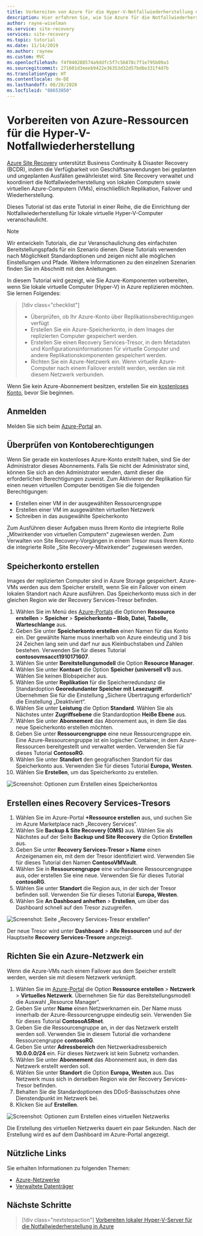 ```yaml
---
title: Vorbereiten von Azure für die Hyper-V-Notfallwiederherstellung mit Azure Site Recovery
description: Hier erfahren Sie, wie Sie Azure für die Notfallwiederherstellung lokaler virtueller Hyper-V-Computer mit Azure Site Recovery vorbereiten.
author: rayne-wiselman
ms.service: site-recovery
services: site-recovery
ms.topic: tutorial
ms.date: 11/14/2019
ms.author: raynew
ms.custom: MVC
ms.openlocfilehash: f4f040288574a9ddfc5f7c56878c7f1e795b09a3
ms.sourcegitcommit: 271601d3eeeb9422e36353d32d57bd6e331f4d7b
ms.translationtype: HT
ms.contentlocale: de-DE
ms.lasthandoff: 08/20/2020
ms.locfileid: "88653850"
---
```

# <a name="prepare-azure-resources-for-hyper-v-disaster-recovery"></a>Vorbereiten von Azure-Ressourcen für die Hyper-V-Notfallwiederherstellung

 [Azure Site Recovery](site-recovery-overview.md) unterstützt Business Continuity & Disaster Recovery (BCDR), indem die Verfügbarkeit von Geschäftsanwendungen bei geplanten und ungeplanten Ausfällen gewährleistet wird. Site Recovery verwaltet und koordiniert die Notfallwiederherstellung von lokalen Computern sowie virtuellen Azure-Computern (VMs), einschließlich Replikation, Failover und Wiederherstellung.

Dieses Tutorial ist das erste Tutorial in einer Reihe, die die Einrichtung der Notfallwiederherstellung für lokale virtuelle Hyper-V-Computer veranschaulicht.

> [!NOTE]
> Wir entwickeln Tutorials, die zur Veranschaulichung des einfachsten Bereitstellungspfads für ein Szenario dienen. Diese Tutorials verwenden nach Möglichkeit Standardoptionen und zeigen nicht alle möglichen Einstellungen und Pfade. Weitere Informationen zu den einzelnen Szenarien finden Sie im Abschnitt mit den Anleitungen.

In diesem Tutorial wird gezeigt, wie Sie Azure-Komponenten vorbereiten, wenn Sie lokale virtuelle Computer (Hyper-V) in Azure replizieren möchten. Sie lernen Folgendes:

> [!div class="checklist"]
> * Überprüfen, ob Ihr Azure-Konto über Replikationsberechtigungen verfügt
> * Erstellen Sie ein Azure-Speicherkonto, in dem Images der replizierten Computer gespeichert werden.
> * Erstellen Sie einen Recovery Services-Tresor, in dem Metadaten und Konfigurationsinformationen für virtuelle Computer und andere Replikationskomponenten gespeichert werden.
> * Richten Sie ein Azure-Netzwerk ein. Wenn virtuelle Azure-Computer nach einem Failover erstellt werden, werden sie mit diesem Netzwerk verbunden.

Wenn Sie kein Azure-Abonnement besitzen, erstellen Sie ein [kostenloses Konto](https://azure.microsoft.com/pricing/free-trial/), bevor Sie beginnen.

## <a name="sign-in"></a>Anmelden

Melden Sie sich beim [Azure-Portal](https://portal.azure.com) an.

## <a name="verify-account-permissions"></a>Überprüfen von Kontoberechtigungen

Wenn Sie gerade ein kostenloses Azure-Konto erstellt haben, sind Sie der Administrator dieses Abonnements. Falls Sie nicht der Administrator sind, können Sie sich an den Administrator wenden, damit dieser die erforderlichen Berechtigungen zuweist. Zum Aktivieren der Replikation für einen neuen virtuellen Computer benötigen Sie die folgenden Berechtigungen:

- Erstellen einer VM in der ausgewählten Ressourcengruppe
- Erstellen einer VM im ausgewählten virtuellen Netzwerk
- Schreiben in das ausgewählte Speicherkonto

Zum Ausführen dieser Aufgaben muss Ihrem Konto die integrierte Rolle „Mitwirkender von virtuellen Computern“ zugewiesen werden. Zum Verwalten von Site Recovery-Vorgängen in einem Tresor muss Ihrem Konto die integrierte Rolle „Site Recovery-Mitwirkender“ zugewiesen werden.

## <a name="create-a-storage-account"></a>Speicherkonto erstellen

Images der replizierten Computer sind in Azure Storage gespeichert. Azure-VMs werden aus dem Speicher erstellt, wenn Sie ein Failover von einem lokalen Standort nach Azure ausführen. Das Speicherkonto muss sich in der gleichen Region wie der Recovery Services-Tresor befinden.

1. Wählen Sie im Menü des [Azure-Portals](https://portal.azure.com) die Optionen **Ressource erstellen** > **Speicher** > **Speicherkonto – Blob, Datei, Tabelle, Warteschlange** aus.
2. Geben Sie unter **Speicherkonto erstellen** einen Namen für das Konto ein.  Der gewählte Name muss innerhalb von Azure eindeutig und 3 bis 24 Zeichen lang sein und darf nur aus Kleinbuchstaben und Zahlen bestehen. Verwenden Sie für dieses Tutorial **contosovmsacct1910171607**.
3. Wählen Sie unter **Bereitstellungsmodell** die Option **Resource Manager**.
4. Wählen Sie unter **Kontoart** die Option **Speicher (universell v1)** aus. Wählen Sie keinen Blobspeicher aus.
5. Wählen Sie unter **Replikation** für die Speicherredundanz die Standardoption **Georedundanter Speicher mit Lesezugriff**. Übernehmen Sie für die Einstellung „Sichere Übertragung erforderlich“ die Einstellung „Deaktiviert“.
6. Wählen Sie unter **Leistung** die Option **Standard**. Wählen Sie als Nächstes unter **Zugriffsebene** die Standardoption **Heiße Ebene** aus.
7. Wählen Sie unter **Abonnement** das Abonnement aus, in dem Sie das neue Speicherkonto erstellen möchten.
8. Geben Sie unter **Ressourcengruppe** eine neue Ressourcengruppe ein. Eine Azure-Ressourcengruppe ist ein logischer Container, in dem Azure-Ressourcen bereitgestellt und verwaltet werden. Verwenden Sie für dieses Tutorial **ContosoRG**.
9. Wählen Sie unter **Standort** den geografischen Standort für das Speicherkonto aus. Verwenden Sie für dieses Tutorial **Europa, Westen**.
10. Wählen Sie **Erstellen**, um das Speicherkonto zu erstellen.

   ![Screenshot: Optionen zum Erstellen eines Speicherkontos](media/tutorial-prepare-azure/create-storageacct.png)

## <a name="create-a-recovery-services-vault"></a>Erstellen eines Recovery Services-Tresors

1. Wählen Sie im Azure-Portal **+Ressource erstellen** aus, und suchen Sie im Azure Marketplace nach „Recovery Services“.
2. Wählen Sie **Backup & Site Recovery (OMS)** aus. Wählen Sie als Nächstes auf der Seite **Backup und Site Recovery** die Option **Erstellen** aus.
1. Geben Sie unter **Recovery Services-Tresor > Name** einen Anzeigenamen ein, mit dem der Tresor identifiziert wird. Verwenden Sie für dieses Tutorial den Namen **ContosoVMVault**.
2. Wählen Sie in **Ressourcengruppe** eine vorhandene Ressourcengruppe aus, oder erstellen Sie eine neue. Verwenden Sie für dieses Tutorial **contosoRG**.
3. Wählen Sie unter **Standort** die Region aus, in der sich der Tresor befinden soll. Verwenden Sie für dieses Tutorial **Europa, Westen**.
4. Wählen Sie **An Dashboard anheften** > **Erstellen**, um über das Dashboard schnell auf den Tresor zuzugreifen.

![Screenshot: Seite „Recovery Services-Tresor erstellen“](./media/tutorial-prepare-azure/new-vault-settings.png)

Der neue Tresor wird unter **Dashboard** > **Alle Ressourcen** und auf der Hauptseite **Recovery Services-Tresore** angezeigt.

## <a name="set-up-an-azure-network"></a>Richten Sie ein Azure-Netzwerk ein

Wenn die Azure-VMs nach einem Failover aus dem Speicher erstellt werden, werden sie mit diesem Netzwerk verknüpft.

1. Wählen Sie im [Azure-Portal](https://portal.azure.com) die Option **Ressource erstellen** > **Netzwerk** > **Virtuelles Netzwerk**. Übernehmen Sie für das Bereitstellungsmodell die Auswahl „Resource Manager“.
2. Geben Sie unter **Name** einen Netzwerknamen ein. Der Name muss innerhalb der Azure-Ressourcengruppe eindeutig sein. Verwenden Sie für dieses Tutorial **ContosoASRnet**.
3. Geben Sie die Ressourcengruppe an, in der das Netzwerk erstellt werden soll. Verwenden Sie in diesem Tutorial die vorhandene Ressourcengruppe **contosoRG**.
4. Geben Sie unter **Adressbereich** den Netzwerkadressbereich **10.0.0.0/24** ein. Für dieses Netzwerk ist kein Subnetz vorhanden.
5. Wählen Sie unter **Abonnement** das Abonnement aus, in dem das Netzwerk erstellt werden soll.
6. Wählen Sie unter **Standort** die Option **Europa, Westen** aus. Das Netzwerk muss sich in derselben Region wie der Recovery Services-Tresor befinden.
7. Behalten Sie die Standardoptionen des DDoS-Basisschutzes ohne Dienstendpunkt im Netzwerk bei.
8. Klicken Sie auf **Erstellen**.

![Screenshot: Optionen zum Erstellen eines virtuellen Netzwerks](media/tutorial-prepare-azure/create-network.png)

Die Erstellung des virtuellen Netzwerks dauert ein paar Sekunden. Nach der Erstellung wird es auf dem Dashboard im Azure-Portal angezeigt.

## <a name="useful-links"></a>Nützliche Links

Sie erhalten Informationen zu folgenden Themen:
- [Azure-Netzwerke](../virtual-network/virtual-networks-overview.md)
- [Verwaltete Datenträger](../virtual-machines/managed-disks-overview.md)



## <a name="next-steps"></a>Nächste Schritte

> [!div class="nextstepaction"]
> [Vorbereiten lokaler Hyper-V-Server für die Notfallwiederherstellung in Azure](hyper-v-prepare-on-premises-tutorial.md)
